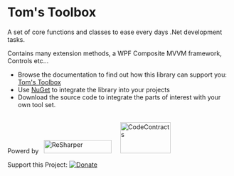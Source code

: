 # Tom's Toolbox
A set of core functions and classes to ease every days .Net development tasks.

Contains many extension methods, a WPF Composite MVVM framework, Controls etc...

- Browse the documentation to find out how this library can support you: [Tom's Toolbox](http://tomstoolbox.azurewebsites.net)
- Use [NuGet](https://www.nuget.org/packages/TomsToolbox.Wpf/) to integrate the library into your projects
- Download the source code to integrate the parts of interest with your own tool set.

<p><br />Powerd by&nbsp;&nbsp;&nbsp;<a href="http://www.jetbrains.com/resharper/"><img style="margin-bottom: -5px;" src="http://www.jetbrains.com/img/logos/logo_resharper.gif" alt="ReSharper" width="152" height="30" /></a> &nbsp;&nbsp;&nbsp; <a href="http://research.microsoft.com/en-us/projects/contracts/"><img style="margin-bottom: -5px;" src="http://research.microsoft.com/en-us/projects/contracts/codecontracts_sm.png" alt="CodeContracts" width="113" height="70" /></a>&nbsp;</p>
<p>Support this Project: <a href="https://www.paypal.com/cgi-bin/webscr?cmd=_s-xclick&amp;hosted_button_id=TQQR8AKGNHELQ"> <img style="border: none; margin-bottom: -6px;" title="Donate" src="https://www.paypalobjects.com/en_US/i/btn/btn_donate_SM.gif" alt="Donate" /></a></p>
